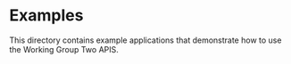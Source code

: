 # Examples

This directory contains example applications that demonstrate how to use the
Working Group Two APIS.
